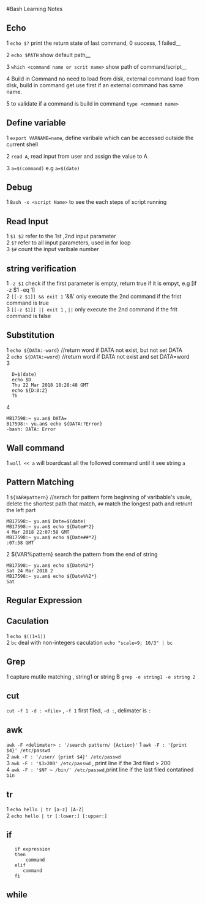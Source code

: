 #Bash Learning Notes
## Echo 
1 `echo $?` print the return state of last command, 0 success, 1 failed__  

2 `echo $PATH` show default path__

3  `which <command name or scrit name>` show path of command/script__

4  Build in Command no need to load from disk, external command load from disk, build in command get use first if an external command has same name.  

5  to validate if a command is build in command `type <command name>`  

## Define variable 

1 `export VARNAME=name`, define varibale which can be accessed outside the current shell

2 `read A`, read input from user and assign the value to A 

3 `a=$(command)` e.g `a=$(date)`  
## Debug 

1 `Bash -x <script Name>` to see the each steps of script running  

## Read Input 
1 `$1 $2` refer to the 1st ,2nd input parameter  
2 `$?` refer to all input parameters, used in for loop  
3 `$#` count the input varibale number  
## string verification 
1 `-z $1` check if the first parameter is empty, return true if it is empyt,  e.g [if -z $1 -eq 1]  
2 `[[-z $1]] && exit 1`  '&&' only execute the 2nd command if the frist command is true  
3 `[[-z $1]] || exit 1` , `||` only execute the 2nd command if the frit command is false 

## Substitution
1  `echo ${DATA:-word}`  //return word if DATA not exist, but not set DATA  
2   `echo ${DATA:=word}` //return word if DATA not exist and set DATA=word  
3 
```
  D=$(date)  
  echo $D  
  Thu 22 Mar 2018 18:28:48 GMT  
  echo ${D:0:2}  
  Th
```
 4
 ```
 MB17598:~ yu.an$ DATA=   
 B17598:~ yu.an$ echo ${DATA:?Error}    
-bash: DATA: Error  
```
## Wall command
1 `wall << a` will boardcast all the followed command until it see string `a`  
## Pattern Matching
1 `${VAR#pattern}` //serach for pattern form beginning of varibable's vaule, delete the shortest path that match,  `##` match the longest path and retrunt the left part  
```
MB17598:~ yu.an$ Date=$(date)
MB17598:~ yu.an$ echo ${Date#*2}
4 Mar 2018 22:07:58 GMT
MB17598:~ yu.an$ echo ${Date##*2}
:07:58 GMT
```
2 ${VAR%pattern}  search the pattern from the end of string  
```
MB17598:~ yu.an$ echo ${Date%2*}  
Sat 24 Mar 2018 2  
MB17598:~ yu.an$ echo ${Date%%2*}  
Sat  
```
## Regular Expression 
## Caculation
1 `echo $((1+1))`  
2 `bc` deal with non-integers caculation `echo "scale=9; 10/3" | bc`     
## Grep
1 capture mutile matching , string1 or string B `grep -e string1 -e string 2`   
       
## cut   
`cut -f 1 -d : <file>` , `-f 1` first filed, `-d :`, delimater is `:`   
      
## awk    
`awk -F <delimater> : '/search pattern/ {Action}'` <Path to File> 
1 `awk -F : '{print $4}' /etc/passwd`  
2 `awk -F : '/user/ {print $4}' /etc/passwd`    
3 `awk -F : '$3>200' /etc/passwd` , print line if the 3rd filed > 200  
4 `awk -F : '$NF ~ /bin/' /etc/passwd`,print line if the last filed contatined `bin`  
  
## tr 
1 `echo hello | tr [a-z] [A-Z]`  
2 `echo hello | tr [:lower:] [:upper:]`  
## if 
```
   if expression  
   then 
       command 
   elif   
      command 
   fi   
``` 
## while 
